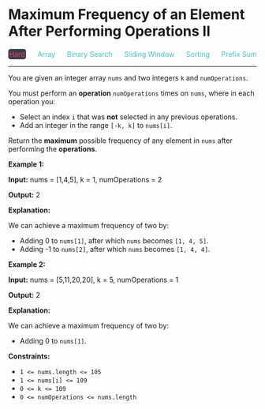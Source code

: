 # Maximum Frequency of an Element After Performing Operations II

<div style="display: flex; justify-content: space-between; align-items: center">
<div style="color: #ff375f;
padding: 2px; background-color: #3a3f4b; border-radius: 5px;">Hard</div>
<div style="color: #46c6c2">Array</div>
<div style="color: #46c6c2">Binary Search</div>
<div style="color: #46c6c2">Sliding Window</div>
<div style="color: #46c6c2">Sorting</div>
<div style="color: #46c6c2">Prefix Sum</div>
</div>

---

You are given an integer array `nums` and two integers `k` and `numOperations`.

You must perform an **operation** `numOperations` times on `nums`, where in each operation you:

*   Select an index `i` that was **not** selected in any previous operations.
*   Add an integer in the range `[-k, k]` to `nums[i]`.

Return the **maximum** possible frequency of any element in `nums` after performing the **operations**.

**Example 1:**

**Input:** nums = \[1,4,5\], k = 1, numOperations = 2

**Output:** 2

**Explanation:**

We can achieve a maximum frequency of two by:

*   Adding 0 to `nums[1]`, after which `nums` becomes `[1, 4, 5]`.
*   Adding -1 to `nums[2]`, after which `nums` becomes `[1, 4, 4]`.

**Example 2:**

**Input:** nums = \[5,11,20,20\], k = 5, numOperations = 1

**Output:** 2

**Explanation:**

We can achieve a maximum frequency of two by:

*   Adding 0 to `nums[1]`.

**Constraints:**

*   `1 <= nums.length <= 105`
*   `1 <= nums[i] <= 109`
*   `0 <= k <= 109`
*   `0 <= numOperations <= nums.length`